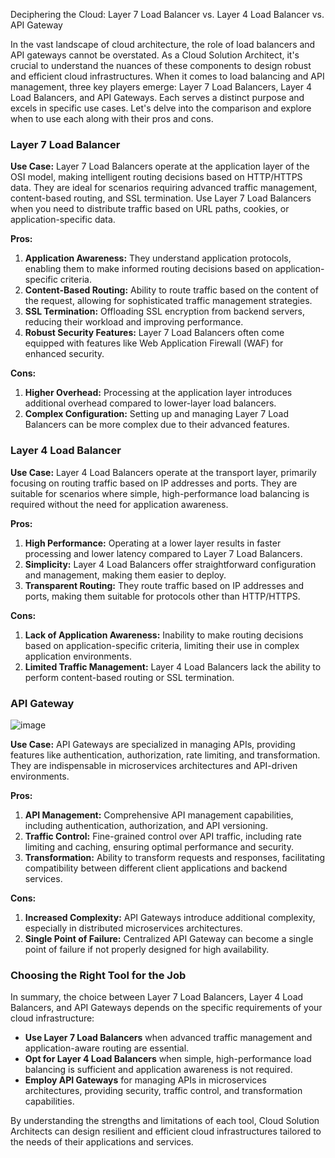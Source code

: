 Deciphering the Cloud: Layer 7 Load Balancer vs. Layer 4 Load Balancer vs. API Gateway

In the vast landscape of cloud architecture, the role of load balancers and API gateways cannot be overstated. As a Cloud Solution Architect, it's crucial to understand the nuances of these components to design robust and efficient cloud infrastructures. When it comes to load balancing and API management, three key players emerge: Layer 7 Load Balancers, Layer 4 Load Balancers, and API Gateways. Each serves a distinct purpose and excels in specific use cases. Let's delve into the comparison and explore when to use each along with their pros and cons.

### Layer 7 Load Balancer

**Use Case:** Layer 7 Load Balancers operate at the application layer of the OSI model, making intelligent routing decisions based on HTTP/HTTPS data. They are ideal for scenarios requiring advanced traffic management, content-based routing, and SSL termination. Use Layer 7 Load Balancers when you need to distribute traffic based on URL paths, cookies, or application-specific data.

**Pros:**
1. **Application Awareness:** They understand application protocols, enabling them to make informed routing decisions based on application-specific criteria.
2. **Content-Based Routing:** Ability to route traffic based on the content of the request, allowing for sophisticated traffic management strategies.
3. **SSL Termination:** Offloading SSL encryption from backend servers, reducing their workload and improving performance.
4. **Robust Security Features:** Layer 7 Load Balancers often come equipped with features like Web Application Firewall (WAF) for enhanced security.

**Cons:**
1. **Higher Overhead:** Processing at the application layer introduces additional overhead compared to lower-layer load balancers.
2. **Complex Configuration:** Setting up and managing Layer 7 Load Balancers can be more complex due to their advanced features.

### Layer 4 Load Balancer

**Use Case:** Layer 4 Load Balancers operate at the transport layer, primarily focusing on routing traffic based on IP addresses and ports. They are suitable for scenarios where simple, high-performance load balancing is required without the need for application awareness.

**Pros:**
1. **High Performance:** Operating at a lower layer results in faster processing and lower latency compared to Layer 7 Load Balancers.
2. **Simplicity:** Layer 4 Load Balancers offer straightforward configuration and management, making them easier to deploy.
3. **Transparent Routing:** They route traffic based on IP addresses and ports, making them suitable for protocols other than HTTP/HTTPS.

**Cons:**
1. **Lack of Application Awareness:** Inability to make routing decisions based on application-specific criteria, limiting their use in complex application environments.
2. **Limited Traffic Management:** Layer 4 Load Balancers lack the ability to perform content-based routing or SSL termination.

### API Gateway


![image](https://github.com/chrahul/The_Art_of_Solution_Designing/assets/14847377/24260e99-9ccc-4ad1-8059-a40a813f9c41)


**Use Case:** API Gateways are specialized in managing APIs, providing features like authentication, authorization, rate limiting, and transformation. They are indispensable in microservices architectures and API-driven environments.

**Pros:**
1. **API Management:** Comprehensive API management capabilities, including authentication, authorization, and API versioning.
2. **Traffic Control:** Fine-grained control over API traffic, including rate limiting and caching, ensuring optimal performance and security.
3. **Transformation:** Ability to transform requests and responses, facilitating compatibility between different client applications and backend services.

**Cons:**
1. **Increased Complexity:** API Gateways introduce additional complexity, especially in distributed microservices architectures.
2. **Single Point of Failure:** Centralized API Gateway can become a single point of failure if not properly designed for high availability.

### Choosing the Right Tool for the Job

In summary, the choice between Layer 7 Load Balancers, Layer 4 Load Balancers, and API Gateways depends on the specific requirements of your cloud infrastructure:

- **Use Layer 7 Load Balancers** when advanced traffic management and application-aware routing are essential.
- **Opt for Layer 4 Load Balancers** when simple, high-performance load balancing is sufficient and application awareness is not required.
- **Employ API Gateways** for managing APIs in microservices architectures, providing security, traffic control, and transformation capabilities.

By understanding the strengths and limitations of each tool, Cloud Solution Architects can design resilient and efficient cloud infrastructures tailored to the needs of their applications and services.
